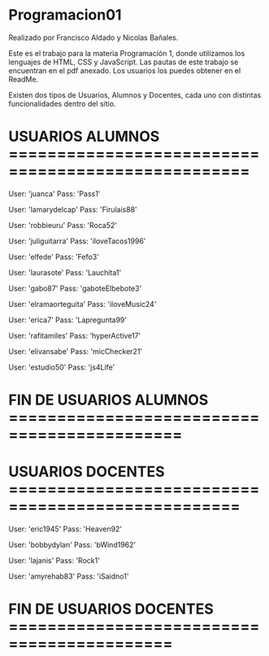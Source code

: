 # Programacion01
Realizado por Francisco Aldado y Nicolas Bañales.

Este es el trabajo para la materia Programación 1, donde utilizamos los lenguajes de HTML, CSS y JavaScript.
Las pautas de este trabajo se encuentran en el pdf anexado.
Los usuarios los puedes obtener en el ReadMe. 

Existen dos tipos de Usuarios, Alumnos y Docentes, cada uno con distintas funcionalidades dentro del sitio.

# USUARIOS ALUMNOS ===================================================

User: 'juanca'
Pass: 'Pass1'

User: 'lamarydelcap'
Pass: 'Firulais88'

User: 'robbieuru'
Pass: 'Roca52'

User: 'juliguitarra'
Pass: 'iloveTacos1996'

User: 'elfede'
Pass: 'Fefo3'

User: 'laurasote'
Pass: 'Lauchita1'

User: 'gabo87'
Pass: 'gaboteElbebote3'

User: 'elramaorteguita'
Pass: 'iloveMusic24'

User: 'erica7'
Pass: 'Lapregunta99'

User: 'rafitamiles'
Pass: 'hyperActive17'

User: 'elivansabe'
Pass: 'micChecker21'

User: 'estudio50'
Pass: 'js4Life'

# FIN DE USUARIOS ALUMNOS ============================================


# USUARIOS DOCENTES ==================================================

User: 'eric1945'
Pass: 'Heaven92'

User: 'bobbydylan'
Pass: 'bWind1962'

User: 'lajanis'
Pass: 'Rock1'

User: 'amyrehab83'
Pass: 'iSaidno1'

# FIN DE USUARIOS DOCENTES ===========================================

